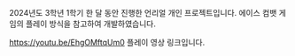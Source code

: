 2024년도 3학년 1학기 한 달 동안 진행한 언리얼 개인 프로젝트입니다.
에이스 컴뱃 게임의 플레이 방식을 참고하여 개발하였습니다.

https://youtu.be/EhgOMftqUm0
플레이 영상 링크입니다.
